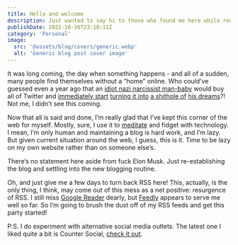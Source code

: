 ```yaml
---
title: Hello and welcome
description: Just wanted to say hi to those who found me here while rediscovering the internet outside of social media.
publishDate: 2022-10-30T23:18:11Z
category: 'Personal'
image:
  src: '@assets/blog/covers/generic.webp'
  alt: 'Generic blog post cover image'
---
```


It was long coming, the day when something happens - and all of a sudden, many people find themselves without a “home” online. Who could’ve guessed even a year ago that an [idiot nazi narcissist man-baby](https://twitter.com/elonmusk) would buy all of Twitter and [immediately start](https://www.theverge.com/2022/10/30/23430008/elon-musk-twitter-homepage-subscriptions-changes) [turning it into](https://www.theverge.com/2022/10/30/23431931/twitter-paid-verification-elon-musk-blue-monthly-subscription) [a shithole of](https://twitter.com/daveyalba/status/1586788146578178049?s=20&t=nUUx_AXtlQH8f1Eqilc_JA) [his dreams](https://www.theverge.com/2022/10/30/23431337/twitter-hateful-tweets-elon-musk-takeover-free-speech)?! Not me, I didn’t see this coming.

Now that all is said and done, I’m really glad that I’ve kept this corner of the web for myself. Mostly, sure, I use it to [meditate](/blog/2021/12/19/meditation-through-code) and fidget with technology. I mean, I’m only human and maintaining a blog is hard work, and I’m lazy. But given current situation around the web, I guess, this is it. Time to be lazy on my own website rather than on someone else’s.

There’s no statement here aside from fuck Elon Musk. Just re-establishing the blog and settling into the new blogging routine.

Oh, and just give me a few days to turn back RSS here! This, actually, is the only thing, I think, may come out of this mess as a net positive: resurgence of RSS. I still miss [Google Reader](https://en.wikipedia.org/wiki/Google_Reader) dearly, but [Feedly](https://feedly.com/) appears to serve me well so far. So I’m going to brush the dust off of my RSS feeds and get this party started!

P.S. I do experiment with alternative social media outlets. The latest one I liked quite a bit is Counter Social, [check it out](https://lounge.town/@rosnovsky).
